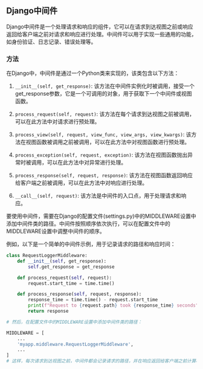 ## Django中间件
Django中间件是一个处理请求和响应的组件，它可以在请求到达视图之前或响应返回给客户端之前对请求和响应进行处理。中间件可以用于实现一些通用的功能，如身份验证、日志记录、错误处理等。

### 方法
在Django中，中间件是通过一个Python类来实现的，该类包含以下方法：

1. `__init__(self, get_response)`: 该方法在中间件实例化时被调用，接受一个get_response参数，它是一个可调用的对象，用于获取下一个中间件或视图函数。

2. `process_request(self, request)`: 该方法在每个请求到达视图之前被调用，可以在此方法中对请求进行预处理。

3. `process_view(self, request, view_func, view_args, view_kwargs)`: 该方法在视图函数被调用之前被调用，可以在此方法中对视图函数进行预处理。

4. `process_exception(self, request, exception)`: 该方法在视图函数抛出异常时被调用，可以在此方法中对异常进行处理。

5. `process_response(self, request, response)`: 该方法在视图函数返回响应给客户端之前被调用，可以在此方法中对响应进行处理。
6. `__call__(self, request)`: 该方法是中间件的入口点，用于处理请求和响应。

要使用中间件，需要在Django的配置文件(settings.py)中的MIDDLEWARE设置中添加中间件类的路径。中间件按照顺序依次执行，可以在配置文件中的MIDDLEWARE设置中调整中间件的顺序。

例如，以下是一个简单的中间件示例，用于记录请求的路径和响应时间：

```python
class RequestLoggerMiddleware:
    def __init__(self, get_response):
        self.get_response = get_response

    def process_request(self, request):
        request.start_time = time.time()

    def process_response(self, request, response):
        response_time = time.time() - request.start_time
        print(f"Request to {request.path} took {response_time} seconds")
        return response

# 然后，在配置文件中的MIDDLEWARE设置中添加中间件类的路径：

MIDDLEWARE = [
    ...
    'myapp.middleware.RequestLoggerMiddleware',
    ...
]
# 这样，每次请求到达视图之前，中间件都会记录请求的路径，并在响应返回给客户端之前计算响应时间并打印出来。
```